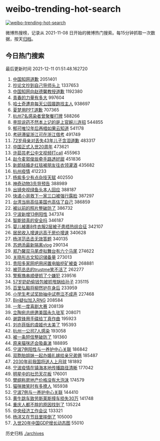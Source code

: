 # weibo-trending-hot-search

[![weibo-trending-hot-search](https://github.com/ameizi/weibo-trending-hot-search/actions/workflows/ci.yml/badge.svg)](https://github.com/ameizi/weibo-trending-hot-search/actions/workflows/ci.yml)

微博热搜榜，记录从 2021-11-08 日开始的微博热门搜索。每15分钟抓取一次数据，按天[归档](./archives)。

## 今日热门搜索

<!-- BEGIN --> 
最后更新时间 2021-12-11 01:51:48.162720 
1. [中国知网道歉](https://s.weibo.com/weibo?q=%23%E4%B8%AD%E5%9B%BD%E7%9F%A5%E7%BD%91%E9%81%93%E6%AD%89%23&Refer=top) 2051401
1. [抄论文抄到自己导师头上](https://s.weibo.com/weibo?q=%23%E6%8A%84%E8%AE%BA%E6%96%87%E6%8A%84%E5%88%B0%E8%87%AA%E5%B7%B1%E5%AF%BC%E5%B8%88%E5%A4%B4%E4%B8%8A%23&Refer=top) 1337653
1. [中国知网向赵德馨教授道歉](https://s.weibo.com/weibo?q=%23%E4%B8%AD%E5%9B%BD%E7%9F%A5%E7%BD%91%E5%90%91%E8%B5%B5%E5%BE%B7%E9%A6%A8%E6%95%99%E6%8E%88%E9%81%93%E6%AD%89%23&Refer=top) 1192380
1. [青春的力量有多大](https://s.weibo.com/weibo?q=%23%E9%9D%92%E6%98%A5%E7%9A%84%E5%8A%9B%E9%87%8F%E6%9C%89%E5%A4%9A%E5%A4%A7%23&Refer=top) 997604
1. [哈士奇遭弃每天公园晨跑找主人](https://s.weibo.com/weibo?q=%23%E5%93%88%E5%A3%AB%E5%A5%87%E9%81%AD%E5%BC%83%E6%AF%8F%E5%A4%A9%E5%85%AC%E5%9B%AD%E6%99%A8%E8%B7%91%E6%89%BE%E4%B8%BB%E4%BA%BA%23&Refer=top) 938697
1. [夏梦用PPT道歉](https://s.weibo.com/weibo?q=%23%E5%A4%8F%E6%A2%A6%E7%94%A8PPT%E9%81%93%E6%AD%89%23&Refer=top) 707365
1. [杭州7名感染者曾聚餐打牌](https://s.weibo.com/weibo?q=%23%E6%9D%AD%E5%B7%9E7%E5%90%8D%E6%84%9F%E6%9F%93%E8%80%85%E6%9B%BE%E8%81%9A%E9%A4%90%E6%89%93%E7%89%8C%23&Refer=top) 588266
1. [李现说药不然本上记的是上官婉儿连招](https://s.weibo.com/weibo?q=%23%E6%9D%8E%E7%8E%B0%E8%AF%B4%E8%8D%AF%E4%B8%8D%E7%84%B6%E6%9C%AC%E4%B8%8A%E8%AE%B0%E7%9A%84%E6%98%AF%E4%B8%8A%E5%AE%98%E5%A9%89%E5%84%BF%E8%BF%9E%E6%8B%9B%23&Refer=top) 544855
1. [郁可唯12年后再唱如果云知道](https://s.weibo.com/weibo?q=%23%E9%83%81%E5%8F%AF%E5%94%AF12%E5%B9%B4%E5%90%8E%E5%86%8D%E5%94%B1%E5%A6%82%E6%9E%9C%E4%BA%91%E7%9F%A5%E9%81%93%23&Refer=top) 541178
1. [考研滞留浙江可在浙江借考](https://s.weibo.com/weibo?q=%23%E8%80%83%E7%A0%94%E6%BB%9E%E7%95%99%E6%B5%99%E6%B1%9F%E5%8F%AF%E5%9C%A8%E6%B5%99%E6%B1%9F%E5%80%9F%E8%80%83%23&Refer=top) 491749
1. [72岁母亲对丢失43年儿子含泪道歉](https://s.weibo.com/weibo?q=%2372%E5%B2%81%E6%AF%8D%E4%BA%B2%E5%AF%B9%E4%B8%A2%E5%A4%B143%E5%B9%B4%E5%84%BF%E5%AD%90%E5%90%AB%E6%B3%AA%E9%81%93%E6%AD%89%23&Refer=top) 483317
1. [中国正式入世20周年](https://s.weibo.com/weibo?q=%23%E4%B8%AD%E5%9B%BD%E6%AD%A3%E5%BC%8F%E5%85%A5%E4%B8%9620%E5%91%A8%E5%B9%B4%23&Refer=top) 473621
1. [许茹芸老公中文视频打call](https://s.weibo.com/weibo?q=%23%E8%AE%B8%E8%8C%B9%E8%8A%B8%E8%80%81%E5%85%AC%E4%B8%AD%E6%96%87%E8%A7%86%E9%A2%91%E6%89%93call%23&Refer=top) 455963
1. [赵今麦郭俊辰牵手路透好甜](https://s.weibo.com/weibo?q=%23%E8%B5%B5%E4%BB%8A%E9%BA%A6%E9%83%AD%E4%BF%8A%E8%BE%B0%E7%89%B5%E6%89%8B%E8%B7%AF%E9%80%8F%E5%A5%BD%E7%94%9C%23&Refer=top) 451836
1. [新郎结婚走红毯被朋友往衣领灌酒](https://s.weibo.com/weibo?q=%23%E6%96%B0%E9%83%8E%E7%BB%93%E5%A9%9A%E8%B5%B0%E7%BA%A2%E6%AF%AF%E8%A2%AB%E6%9C%8B%E5%8F%8B%E5%BE%80%E8%A1%A3%E9%A2%86%E7%81%8C%E9%85%92%23&Refer=top) 435682
1. [杭州疫情](https://s.weibo.com/weibo?q=%E6%9D%AD%E5%B7%9E%E7%96%AB%E6%83%85&Refer=top) 412233
1. [杨紫多少有点杂技天赋](https://s.weibo.com/weibo?q=%23%E6%9D%A8%E7%B4%AB%E5%A4%9A%E5%B0%91%E6%9C%89%E7%82%B9%E6%9D%82%E6%8A%80%E5%A4%A9%E8%B5%8B%23&Refer=top) 402550
1. [神奇动物3先导预告](https://s.weibo.com/weibo?q=%23%E7%A5%9E%E5%A5%87%E5%8A%A8%E7%89%A93%E5%85%88%E5%AF%BC%E9%A2%84%E5%91%8A%23&Refer=top) 388989
1. [出镜央视绿鱼头本人回应](https://s.weibo.com/weibo?q=%23%E5%87%BA%E9%95%9C%E5%A4%AE%E8%A7%86%E7%BB%BF%E9%B1%BC%E5%A4%B4%E6%9C%AC%E4%BA%BA%E5%9B%9E%E5%BA%94%23&Refer=top) 388187
1. [快递小哥救下一家三口被强行露脸](https://s.weibo.com/weibo?q=%23%E5%BF%AB%E9%80%92%E5%B0%8F%E5%93%A5%E6%95%91%E4%B8%8B%E4%B8%80%E5%AE%B6%E4%B8%89%E5%8F%A3%E8%A2%AB%E5%BC%BA%E8%A1%8C%E9%9C%B2%E8%84%B8%23&Refer=top) 387297
1. [台湾当局高估美国也高估了自己](https://s.weibo.com/weibo?q=%23%E5%8F%B0%E6%B9%BE%E5%BD%93%E5%B1%80%E9%AB%98%E4%BC%B0%E7%BE%8E%E5%9B%BD%E4%B9%9F%E9%AB%98%E4%BC%B0%E4%BA%86%E8%87%AA%E5%B7%B1%23&Refer=top) 386859
1. [被以前的照片整破防了](https://s.weibo.com/weibo?q=%23%E8%A2%AB%E4%BB%A5%E5%89%8D%E7%9A%84%E7%85%A7%E7%89%87%E6%95%B4%E7%A0%B4%E9%98%B2%E4%BA%86%23&Refer=top) 386732
1. [宁波新增13例阳性](https://s.weibo.com/weibo?q=%23%E5%AE%81%E6%B3%A2%E6%96%B0%E5%A2%9E13%E4%BE%8B%E9%98%B3%E6%80%A7%23&Refer=top) 347374
1. [智能锁真的安全吗](https://s.weibo.com/weibo?q=%23%E6%99%BA%E8%83%BD%E9%94%81%E7%9C%9F%E7%9A%84%E5%AE%89%E5%85%A8%E5%90%97%23&Refer=top) 346187
1. [婴儿被裹8件衣服2层被子患捂热综合征](https://s.weibo.com/weibo?q=%23%E5%A9%B4%E5%84%BF%E8%A2%AB%E8%A3%B98%E4%BB%B6%E8%A1%A3%E6%9C%8D2%E5%B1%82%E8%A2%AB%E5%AD%90%E6%82%A3%E6%8D%82%E7%83%AD%E7%BB%BC%E5%90%88%E5%BE%81%23&Refer=top) 342107
1. [居民收入增速远高于房价增速](https://s.weibo.com/weibo?q=%23%E5%B1%85%E6%B0%91%E6%94%B6%E5%85%A5%E5%A2%9E%E9%80%9F%E8%BF%9C%E9%AB%98%E4%BA%8E%E6%88%BF%E4%BB%B7%E5%A2%9E%E9%80%9F%23&Refer=top) 340628
1. [杨洋范丞丞无效答题](https://s.weibo.com/weibo?q=%23%E6%9D%A8%E6%B4%8B%E8%8C%83%E4%B8%9E%E4%B8%9E%E6%97%A0%E6%95%88%E7%AD%94%E9%A2%98%23&Refer=top) 340135
1. [苏炳添最新隔离vlog](https://s.weibo.com/weibo?q=%23%E8%8B%8F%E7%82%B3%E6%B7%BB%E6%9C%80%E6%96%B0%E9%9A%94%E7%A6%BBvlog%23&Refer=top) 290134
1. [郑乃馨双马尾虚拟舞台有六个马尾](https://s.weibo.com/weibo?q=%23%E9%83%91%E4%B9%83%E9%A6%A8%E5%8F%8C%E9%A9%AC%E5%B0%BE%E8%99%9A%E6%8B%9F%E8%88%9E%E5%8F%B0%E6%9C%89%E5%85%AD%E4%B8%AA%E9%A9%AC%E5%B0%BE%23&Refer=top) 274622
1. [关晓彤古文知识储备量](https://s.weibo.com/weibo?q=%23%E5%85%B3%E6%99%93%E5%BD%A4%E5%8F%A4%E6%96%87%E7%9F%A5%E8%AF%86%E5%82%A8%E5%A4%87%E9%87%8F%23&Refer=top) 273013
1. [贵阳多家网吧用闲置电脑挖矿被查](https://s.weibo.com/weibo?q=%23%E8%B4%B5%E9%98%B3%E5%A4%9A%E5%AE%B6%E7%BD%91%E5%90%A7%E7%94%A8%E9%97%B2%E7%BD%AE%E7%94%B5%E8%84%91%E6%8C%96%E7%9F%BF%E8%A2%AB%E6%9F%A5%23&Refer=top) 268881
1. [被范丞丞的trustme笑不活了](https://s.weibo.com/weibo?q=%23%E8%A2%AB%E8%8C%83%E4%B8%9E%E4%B8%9E%E7%9A%84trustme%E7%AC%91%E4%B8%8D%E6%B4%BB%E4%BA%86%23&Refer=top) 262277
1. [警察撸串顺便抓了个嫌犯](https://s.weibo.com/weibo?q=%23%E8%AD%A6%E5%AF%9F%E6%92%B8%E4%B8%B2%E9%A1%BA%E4%BE%BF%E6%8A%93%E4%BA%86%E4%B8%AA%E5%AB%8C%E7%8A%AF%23&Refer=top) 239516
1. [57岁奶奶偷钱包被抓甩锅给孙子](https://s.weibo.com/weibo?q=%2357%E5%B2%81%E5%A5%B6%E5%A5%B6%E5%81%B7%E9%92%B1%E5%8C%85%E8%A2%AB%E6%8A%93%E7%94%A9%E9%94%85%E7%BB%99%E5%AD%99%E5%AD%90%23&Refer=top) 235115
1. [百里弘毅将柳然护在身后](https://s.weibo.com/weibo?q=%23%E7%99%BE%E9%87%8C%E5%BC%98%E6%AF%85%E5%B0%86%E6%9F%B3%E7%84%B6%E6%8A%A4%E5%9C%A8%E8%BA%AB%E5%90%8E%23&Refer=top) 233959
1. [小学生考试奖励抽中试卷泣不成声](https://s.weibo.com/weibo?q=%23%E5%B0%8F%E5%AD%A6%E7%94%9F%E8%80%83%E8%AF%95%E5%A5%96%E5%8A%B1%E6%8A%BD%E4%B8%AD%E8%AF%95%E5%8D%B7%E6%B3%A3%E4%B8%8D%E6%88%90%E5%A3%B0%23&Refer=top) 227468
1. [Bin疑似加入RNG](https://s.weibo.com/weibo?q=Bin%E7%96%91%E4%BC%BC%E5%8A%A0%E5%85%A5RNG&Refer=top) 208584
1. [一年一度喜剧大赛](https://s.weibo.com/weibo?q=%E4%B8%80%E5%B9%B4%E4%B8%80%E5%BA%A6%E5%96%9C%E5%89%A7%E5%A4%A7%E8%B5%9B&Refer=top) 208139
1. [立陶宛总统邀美国永久驻军](https://s.weibo.com/weibo?q=%23%E7%AB%8B%E9%99%B6%E5%AE%9B%E6%80%BB%E7%BB%9F%E9%82%80%E7%BE%8E%E5%9B%BD%E6%B0%B8%E4%B9%85%E9%A9%BB%E5%86%9B%23&Refer=top) 208071
1. [谢霆锋用手碟给丁真作曲](https://s.weibo.com/weibo?q=%23%E8%B0%A2%E9%9C%86%E9%94%8B%E7%94%A8%E6%89%8B%E7%A2%9F%E7%BB%99%E4%B8%81%E7%9C%9F%E4%BD%9C%E6%9B%B2%23&Refer=top) 195923
1. [刘亦菲版的虞姬也太美了](https://s.weibo.com/weibo?q=%23%E5%88%98%E4%BA%A6%E8%8F%B2%E7%89%88%E7%9A%84%E8%99%9E%E5%A7%AC%E4%B9%9F%E5%A4%AA%E7%BE%8E%E4%BA%86%23&Refer=top) 195393
1. [杭州一公司7人感染](https://s.weibo.com/weibo?q=%23%E6%9D%AD%E5%B7%9E%E4%B8%80%E5%85%AC%E5%8F%B87%E4%BA%BA%E6%84%9F%E6%9F%93%23&Refer=top) 193058
1. [被一条短信整破防了](https://s.weibo.com/weibo?q=%23%E8%A2%AB%E4%B8%80%E6%9D%A1%E7%9F%AD%E4%BF%A1%E6%95%B4%E7%A0%B4%E9%98%B2%E4%BA%86%23&Refer=top) 191360
1. [原来猫咪还会吸鼻涕](https://s.weibo.com/weibo?q=%23%E5%8E%9F%E6%9D%A5%E7%8C%AB%E5%92%AA%E8%BF%98%E4%BC%9A%E5%90%B8%E9%BC%BB%E6%B6%95%23&Refer=top) 188895
1. [宁波7例阳性与一养护中心关联](https://s.weibo.com/weibo?q=%23%E5%AE%81%E6%B3%A27%E4%BE%8B%E9%98%B3%E6%80%A7%E4%B8%8E%E4%B8%80%E5%85%BB%E6%8A%A4%E4%B8%AD%E5%BF%83%E5%85%B3%E8%81%94%23&Refer=top) 186842
1. [双胞胎姐妹一起办婚礼嫁给亲兄弟俩](https://s.weibo.com/weibo?q=%23%E5%8F%8C%E8%83%9E%E8%83%8E%E5%A7%90%E5%A6%B9%E4%B8%80%E8%B5%B7%E5%8A%9E%E5%A9%9A%E7%A4%BC%E5%AB%81%E7%BB%99%E4%BA%B2%E5%85%84%E5%BC%9F%E4%BF%A9%23&Refer=top) 185487
1. [2030年前我国将送人上月球](https://s.weibo.com/weibo?q=%232030%E5%B9%B4%E5%89%8D%E6%88%91%E5%9B%BD%E5%B0%86%E9%80%81%E4%BA%BA%E4%B8%8A%E6%9C%88%E7%90%83%23&Refer=top) 181892
1. [宁波疫情在镇海本地传播路径清晰](https://s.weibo.com/weibo?q=%23%E5%AE%81%E6%B3%A2%E7%96%AB%E6%83%85%E5%9C%A8%E9%95%87%E6%B5%B7%E6%9C%AC%E5%9C%B0%E4%BC%A0%E6%92%AD%E8%B7%AF%E5%BE%84%E6%B8%85%E6%99%B0%23&Refer=top) 177042
1. [明星中的社恐天花板](https://s.weibo.com/weibo?q=%23%E6%98%8E%E6%98%9F%E4%B8%AD%E7%9A%84%E7%A4%BE%E6%81%90%E5%A4%A9%E8%8A%B1%E6%9D%BF%23&Refer=top) 176001
1. [樊纲称房地产价格没有大泡沫](https://s.weibo.com/weibo?q=%23%E6%A8%8A%E7%BA%B2%E7%A7%B0%E6%88%BF%E5%9C%B0%E4%BA%A7%E4%BB%B7%E6%A0%BC%E6%B2%A1%E6%9C%89%E5%A4%A7%E6%B3%A1%E6%B2%AB%23&Refer=top) 174579
1. [猫咪微笑时有多撩人](https://s.weibo.com/weibo?q=%23%E7%8C%AB%E5%92%AA%E5%BE%AE%E7%AC%91%E6%97%B6%E6%9C%89%E5%A4%9A%E6%92%A9%E4%BA%BA%23&Refer=top) 165938
1. [宁波7例与一养护中心关联](https://s.weibo.com/weibo?q=%23%E5%AE%81%E6%B3%A27%E4%BE%8B%E4%B8%8E%E4%B8%80%E5%85%BB%E6%8A%A4%E4%B8%AD%E5%BF%83%E5%85%B3%E8%81%94%23&Refer=top) 144410
1. [黄牛跳车致劳斯莱斯撞车损失30万](https://s.weibo.com/weibo?q=%23%E9%BB%84%E7%89%9B%E8%B7%B3%E8%BD%A6%E8%87%B4%E5%8A%B3%E6%96%AF%E8%8E%B1%E6%96%AF%E6%92%9E%E8%BD%A6%E6%8D%9F%E5%A4%B130%E4%B8%87%23&Refer=top) 141748
1. [重庆人都不胖的原因找到了](https://s.weibo.com/weibo?q=%23%E9%87%8D%E5%BA%86%E4%BA%BA%E9%83%BD%E4%B8%8D%E8%83%96%E7%9A%84%E5%8E%9F%E5%9B%A0%E6%89%BE%E5%88%B0%E4%BA%86%23&Refer=top) 135224
1. [中央经济工作会议](https://s.weibo.com/weibo?q=%23%E4%B8%AD%E5%A4%AE%E7%BB%8F%E6%B5%8E%E5%B7%A5%E4%BD%9C%E4%BC%9A%E8%AE%AE%23&Refer=top) 133321
1. [杨洋又在节目里摔倒了](https://s.weibo.com/weibo?q=%23%E6%9D%A8%E6%B4%8B%E5%8F%88%E5%9C%A8%E8%8A%82%E7%9B%AE%E9%87%8C%E6%91%94%E5%80%92%E4%BA%86%23&Refer=top) 105000
1. [入世20年中国GDP增长动态图](https://s.weibo.com/weibo?q=%23%E5%85%A5%E4%B8%9620%E5%B9%B4%E4%B8%AD%E5%9B%BDGDP%E5%A2%9E%E9%95%BF%E5%8A%A8%E6%80%81%E5%9B%BE%23&Refer=top) 55010
<!-- END -->

历史归档 [./archives](./archives)

